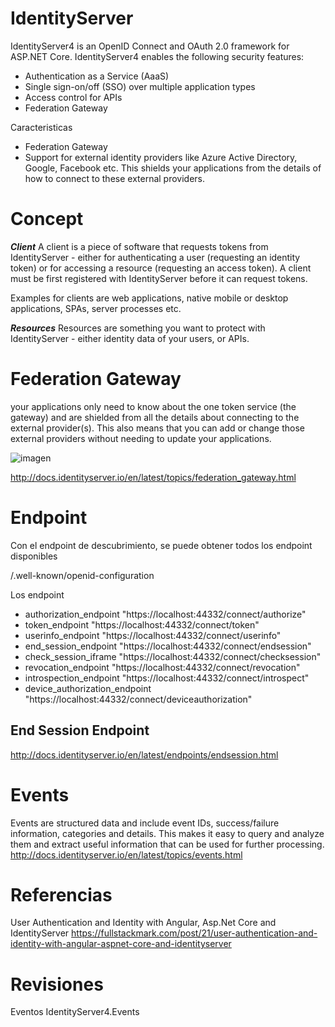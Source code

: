 # IdentityServer

IdentityServer4 is an OpenID Connect and OAuth 2.0 framework for ASP.NET Core. IdentityServer4 enables the following security features:

-  Authentication as a Service (AaaS)
-  Single sign-on/off (SSO) over multiple application types
-  Access control for APIs
-  Federation Gateway

Caracteristicas

- Federation Gateway
- Support for external identity providers like Azure Active Directory, Google, Facebook etc. This shields your applications from the details of how to connect to these external providers.


# Concept

 
***Client***
A client is a piece of software that requests tokens from IdentityServer - either for authenticating a user (requesting an identity token) or for accessing a resource (requesting an access token). A client must be first registered with IdentityServer before it can request tokens.

Examples for clients are web applications, native mobile or desktop applications, SPAs, server processes etc.


***Resources***
Resources are something you want to protect with IdentityServer - either identity data of your users, or APIs.

 
# Federation Gateway


your applications only need to know about the one token service (the gateway) and are shielded from all the details about connecting to the external provider(s). This also means that you can add or change those external providers without needing to update your applications.

![imagen](https://user-images.githubusercontent.com/222181/104109541-f42e8f80-529c-11eb-9476-d79d38f11dfc.png)

http://docs.identityserver.io/en/latest/topics/federation_gateway.html


# Endpoint 

Con el endpoint de descubrimiento, se puede obtener todos los endpoint disponibles

/.well-known/openid-configuration

Los endpoint

- authorization_endpoint	"https://localhost:44332/connect/authorize"
- token_endpoint	"https://localhost:44332/connect/token"
- userinfo_endpoint	"https://localhost:44332/connect/userinfo"
- end_session_endpoint	"https://localhost:44332/connect/endsession"
- check_session_iframe	"https://localhost:44332/connect/checksession"
- revocation_endpoint	"https://localhost:44332/connect/revocation"
- introspection_endpoint	"https://localhost:44332/connect/introspect"
- device_authorization_endpoint	"https://localhost:44332/connect/deviceauthorization"


## End Session Endpoint

http://docs.identityserver.io/en/latest/endpoints/endsession.html


# Events

Events are structured data and include event IDs, success/failure information, categories and details. This makes it easy to query and analyze them and extract useful information that can be used for further processing.
http://docs.identityserver.io/en/latest/topics/events.html

# Referencias


User Authentication and Identity with Angular, Asp.Net Core and IdentityServer
https://fullstackmark.com/post/21/user-authentication-and-identity-with-angular-aspnet-core-and-identityserver


# Revisiones

Eventos
IdentityServer4.Events

